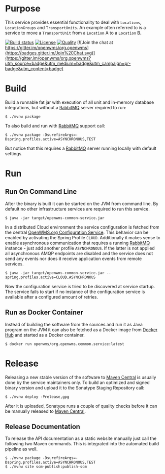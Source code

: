 # Purpose

This service provides essential functionality to deal with `Locations`, `LocationGroups`
and `TransportUnits`. An example often referred to is a service to move a `TransportUnit`
from a `Location` A to a `Location` B. 

[![Build status](https://travis-ci.com/openwms/org.openwms.common.service.svg?branch=master)](https://travis-ci.com/openwms/org.openwms.common.service)
[![License](https://img.shields.io/badge/License-Apache%202.0-blue.svg)](LICENSE)
[![Quality](https://sonarcloud.io/api/project_badges/measure?project=org.openwms:org.openwms.common.service&metric=alert_status)](https://sonarcloud.io/dashboard?id=org.openwms:org.openwms.common.service)
[![Join the chat at https://gitter.im/openwms/org.openwms](https://badges.gitter.im/Join%20Chat.svg)](https://gitter.im/openwms/org.openwms?utm_source=badge&utm_medium=badge&utm_campaign=pr-badge&utm_content=badge)

# Build

Build a runnable fat jar with execution of all unit and in-memory database integrations, but without a [RabbitMQ](https://www.rabbitmq.com)
server required to run: 

```
$ ./mvnw package
```

To also build and run with [RabbitMQ](https://www.rabbitmq.com) support call:

```
$ ./mvnw package -DsurefireArgs=-Dspring.profiles.active=ASYNCHRONOUS,TEST
```

But notice that this requires a [RabbitMQ](https://www.rabbitmq.com) server running locally with default settings.

# Run

## Run On Command Line
After the binary is built it can be started on the JVM from command line. By default no other infrastructure services are required to run
this service.

```
$ java -jar target/openwms-common-service.jar
```

In a distributed Cloud environment the service configuration is fetched from the central [OpenWMS.org Configuration Service](https://github.com/spring-labs/org.openwms.configuration).
This behavior can be enabled by activating the Spring Profile `CLOUD`. Additionally it makes sense to enable asynchronous communication that
requires a running [RabbitMQ](https://www.rabbitmq.com) instance - just add another profile `ASYNCHRONOUS`. If the latter is not applied all
asynchronous AMQP endpoints are disabled and the service does not send any events nor does it receive application events from remote
services.

```
$ java -jar target/openwms-common-service.jar --spring.profiles.active=CLOUD,ASYNCHRONOUS
```

Now the configuration service is tried to be discovered at service startup. The service fails to start if no instance of the configuration
service is available after a configured amount of retries.

## Run as Docker Container
Instead of building the software from the sources and run it as Java program on the JVM it can also be fetched as a Docker image from 
[Docker Hub](https://hub.docker.com/repository/docker/openwms/org.openwms.common.service) and started as a Docker container.

```
$ docker run openwms/org.openwms.common.service:latest
```

# Release
Releasing a new stable version of the software to [Maven Central](https://search.maven.org/) is usually done by the service maintainers
only. To build an optimized and signed binary version and upload it to the Sonatype Staging Repository call: 

```
$ ./mvnw deploy -Prelease,gpg
```
After it is uploaded, Sonatype runs a couple of quality checks before it can be manually released to [Maven Central](https://search.maven.org/).

## Release Documentation
To release the API documentation as a static website manually just call the following two Maven commands. This is integrated into the
automated build pipeline as well.

```
$ ./mvnw package -DsurefireArgs=-Dspring.profiles.active=ASYNCHRONOUS,TEST
$ ./mvnw site scm-publish:publish-scm
```
